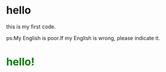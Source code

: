 # hello

this is my first code.

ps:My English is poor.If my English is wrong, please indicate it.

<h1 style="color:green">hello!</h1>
